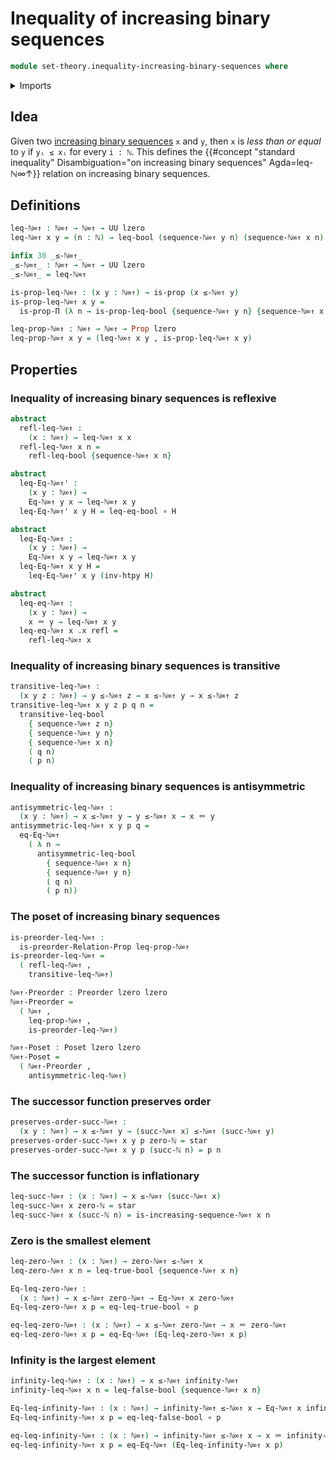# Inequality of increasing binary sequences

```agda
module set-theory.inequality-increasing-binary-sequences where
```

<details><summary>Imports</summary>

```agda
open import elementary-number-theory.decidable-total-order-natural-numbers
open import elementary-number-theory.inequality-natural-numbers
open import elementary-number-theory.natural-numbers

open import foundation.action-on-identifications-functions
open import foundation.booleans
open import foundation.constant-maps
open import foundation.coproduct-types
open import foundation.dependent-pair-types
open import foundation.double-negation-stable-equality
open import foundation.embeddings
open import foundation.empty-types
open import foundation.equivalences
open import foundation.function-extensionality
open import foundation.function-types
open import foundation.functoriality-coproduct-types
open import foundation.homotopies
open import foundation.inequality-booleans
open import foundation.injective-maps
open import foundation.logical-operations-booleans
open import foundation.maybe
open import foundation.negated-equality
open import foundation.propositions
open import foundation.retractions
open import foundation.retracts-of-types
open import foundation.sections
open import foundation.sets
open import foundation.subtypes
open import foundation.tight-apartness-relations
open import foundation.unit-type
open import foundation.universe-levels

open import foundation-core.identity-types

open import order-theory.order-preserving-maps-posets
open import order-theory.posets
open import order-theory.preorders
open import order-theory.total-orders

open import set-theory.cantor-space
open import set-theory.increasing-binary-sequences
```

</details>

## Idea

Given two
[increasing binary sequences](set-theory.inequality-increasing-binary-sequences.md)
`x` and `y`, then `x` is _less than or equal_ to `y` if `yᵢ ≤ xᵢ` for every
`i : ℕ`. This defines the
{{#concept "standard inequality" Disambiguation="on increasing binary sequences" Agda=leq-ℕ∞↑}}
relation on increasing binary sequences.

## Definitions

```agda
leq-ℕ∞↑ : ℕ∞↑ → ℕ∞↑ → UU lzero
leq-ℕ∞↑ x y = (n : ℕ) → leq-bool (sequence-ℕ∞↑ y n) (sequence-ℕ∞↑ x n)

infix 30 _≤-ℕ∞↑_
_≤-ℕ∞↑_ : ℕ∞↑ → ℕ∞↑ → UU lzero
_≤-ℕ∞↑_ = leq-ℕ∞↑

is-prop-leq-ℕ∞↑ : (x y : ℕ∞↑) → is-prop (x ≤-ℕ∞↑ y)
is-prop-leq-ℕ∞↑ x y =
  is-prop-Π (λ n → is-prop-leq-bool {sequence-ℕ∞↑ y n} {sequence-ℕ∞↑ x n})

leq-prop-ℕ∞↑ : ℕ∞↑ → ℕ∞↑ → Prop lzero
leq-prop-ℕ∞↑ x y = (leq-ℕ∞↑ x y , is-prop-leq-ℕ∞↑ x y)
```

## Properties

### Inequality of increasing binary sequences is reflexive

```agda
abstract
  refl-leq-ℕ∞↑ :
    (x : ℕ∞↑) → leq-ℕ∞↑ x x
  refl-leq-ℕ∞↑ x n =
    refl-leq-bool {sequence-ℕ∞↑ x n}

abstract
  leq-Eq-ℕ∞↑' :
    (x y : ℕ∞↑) →
    Eq-ℕ∞↑ y x → leq-ℕ∞↑ x y
  leq-Eq-ℕ∞↑' x y H = leq-eq-bool ∘ H

abstract
  leq-Eq-ℕ∞↑ :
    (x y : ℕ∞↑) →
    Eq-ℕ∞↑ x y → leq-ℕ∞↑ x y
  leq-Eq-ℕ∞↑ x y H =
    leq-Eq-ℕ∞↑' x y (inv-htpy H)

abstract
  leq-eq-ℕ∞↑ :
    (x y : ℕ∞↑) →
    x ＝ y → leq-ℕ∞↑ x y
  leq-eq-ℕ∞↑ x .x refl =
    refl-leq-ℕ∞↑ x
```

### Inequality of increasing binary sequences is transitive

```agda
transitive-leq-ℕ∞↑ :
  (x y z : ℕ∞↑) → y ≤-ℕ∞↑ z → x ≤-ℕ∞↑ y → x ≤-ℕ∞↑ z
transitive-leq-ℕ∞↑ x y z p q n =
  transitive-leq-bool
    { sequence-ℕ∞↑ z n}
    { sequence-ℕ∞↑ y n}
    { sequence-ℕ∞↑ x n}
    ( q n)
    ( p n)
```

### Inequality of increasing binary sequences is antisymmetric

```agda
antisymmetric-leq-ℕ∞↑ :
  (x y : ℕ∞↑) → x ≤-ℕ∞↑ y → y ≤-ℕ∞↑ x → x ＝ y
antisymmetric-leq-ℕ∞↑ x y p q =
  eq-Eq-ℕ∞↑
    ( λ n →
      antisymmetric-leq-bool
        { sequence-ℕ∞↑ x n}
        { sequence-ℕ∞↑ y n}
        ( q n)
        ( p n))
```

### The poset of increasing binary sequences

```agda
is-preorder-leq-ℕ∞↑ :
  is-preorder-Relation-Prop leq-prop-ℕ∞↑
is-preorder-leq-ℕ∞↑ =
  ( refl-leq-ℕ∞↑ ,
    transitive-leq-ℕ∞↑)

ℕ∞↑-Preorder : Preorder lzero lzero
ℕ∞↑-Preorder =
  ( ℕ∞↑ ,
    leq-prop-ℕ∞↑ ,
    is-preorder-leq-ℕ∞↑)

ℕ∞↑-Poset : Poset lzero lzero
ℕ∞↑-Poset =
  ( ℕ∞↑-Preorder ,
    antisymmetric-leq-ℕ∞↑)
```

### The successor function preserves order

```agda
preserves-order-succ-ℕ∞↑ :
  (x y : ℕ∞↑) → x ≤-ℕ∞↑ y → (succ-ℕ∞↑ x) ≤-ℕ∞↑ (succ-ℕ∞↑ y)
preserves-order-succ-ℕ∞↑ x y p zero-ℕ = star
preserves-order-succ-ℕ∞↑ x y p (succ-ℕ n) = p n
```

### The successor function is inflationary

```agda
leq-succ-ℕ∞↑ : (x : ℕ∞↑) → x ≤-ℕ∞↑ (succ-ℕ∞↑ x)
leq-succ-ℕ∞↑ x zero-ℕ = star
leq-succ-ℕ∞↑ x (succ-ℕ n) = is-increasing-sequence-ℕ∞↑ x n
```

### Zero is the smallest element

```agda
leq-zero-ℕ∞↑ : (x : ℕ∞↑) → zero-ℕ∞↑ ≤-ℕ∞↑ x
leq-zero-ℕ∞↑ x n = leq-true-bool {sequence-ℕ∞↑ x n}

Eq-leq-zero-ℕ∞↑ :
  (x : ℕ∞↑) → x ≤-ℕ∞↑ zero-ℕ∞↑ → Eq-ℕ∞↑ x zero-ℕ∞↑
Eq-leq-zero-ℕ∞↑ x p = eq-leq-true-bool ∘ p

eq-leq-zero-ℕ∞↑ : (x : ℕ∞↑) → x ≤-ℕ∞↑ zero-ℕ∞↑ → x ＝ zero-ℕ∞↑
eq-leq-zero-ℕ∞↑ x p = eq-Eq-ℕ∞↑ (Eq-leq-zero-ℕ∞↑ x p)
```

### Infinity is the largest element

```agda
infinity-leq-ℕ∞↑ : (x : ℕ∞↑) → x ≤-ℕ∞↑ infinity-ℕ∞↑
infinity-leq-ℕ∞↑ x n = leq-false-bool {sequence-ℕ∞↑ x n}

Eq-leq-infinity-ℕ∞↑ : (x : ℕ∞↑) → infinity-ℕ∞↑ ≤-ℕ∞↑ x → Eq-ℕ∞↑ x infinity-ℕ∞↑
Eq-leq-infinity-ℕ∞↑ x p = eq-leq-false-bool ∘ p

eq-leq-infinity-ℕ∞↑ : (x : ℕ∞↑) → infinity-ℕ∞↑ ≤-ℕ∞↑ x → x ＝ infinity-ℕ∞↑
eq-leq-infinity-ℕ∞↑ x p = eq-Eq-ℕ∞↑ (Eq-leq-infinity-ℕ∞↑ x p)
```

